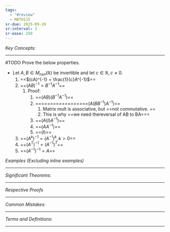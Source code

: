 ```yaml
---
tags:
  - "#review"
  - MATH115
sr-due: 2025-09-20
sr-interval: 3
sr-ease: 250
---
```

*Key Concepts:*
___
#TODO Prove the below properties.

- Let $A, B \in M_{nxn}(\mathbb{R})$ be invertible and let $c\in \mathbb{R}, c\ne 0$.
	1. ==$(cA)^{-1} = \frac{1}{c}A^{-1}$==
	2. ==$(AB)^{-1} = B^{-1}A^{-1}$==
		1. Proof:
			1. ==$(AB)(B^{-1}A^{-1})$==
			2. ==================$(A(BB^{-1})A^{-1})$==
				1. Matrix mult is associative, but ==not commutative. ==
				2. This is why ==we need thereversal of AB to BA===
			3. ==$(A(I)A^{-1})$==
			4. ==$(AA^{-1})$==
			5. ==$(I)$==
	3. ==$(A^k)^{-1} = (A^{-1})^{k}, k > 0$==
	4. ==$(A^T)^{-1} = (A^{-1})^T$==
	5. ==$(A^{-1})^{-1} = A$==

*Examples (Excluding inline examples)* 
___

*Significant Theorems:*
___

*Respective Proofs*
___

*Common Mistakes:*
___

*Terms and Definitions:*
___

